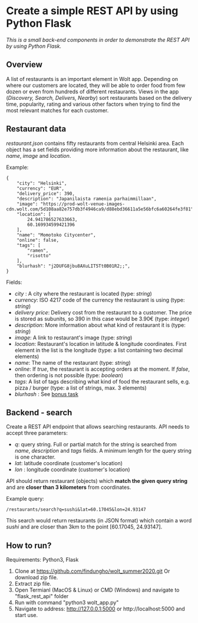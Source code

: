 # Create a simple REST API by using Python Flask

_This is a small back-end components in order to demonstrate the REST API by using Python Flask._

## Overview

A list of restaurants is an important element in Wolt app. Depending on where our customers are located, they will be able to order food from few dozen or even from hundreds of different restaurants. Views in the app (_Discovery, Search, Delivers, Nearby_) sort restaurants based on the delivery time, popularity, rating and various other factors when trying to find the most relevant matches for each customer.  

## Restaurant data

_restaurant.json_ contains fifty restaurants from central Helsinki area. Each object has a set fields providing more information about the restaurant, like _name_, _image_ and _location_. 

Example:

	{
		"city": "Helsinki",
		"currency": "EUR",
		"delivery_price": 390,
		"description": "Japanilaista ramenia parhaimmillaan",
		"image": "https://prod-wolt-venue-images-cdn.wolt.com/5d108aa82e757db3f4946ca9/d88ebd36611a5e56bfc6a60264fe3f81",
		"location": [
			24.941786527633663,
			60.169934599421396
		],
		"name": "Momotoko Citycenter",
		"online": false,
		"tags": [
			"ramen",
			"risotto"
		],
		"blurhash": "j2DUFG8jbu8AXuLIT5Tt0B01R2;;",
	}

Fields: 

- _city_ : A city where the restaurant is located (type: _string_)
- _currency_: ISO 4217 code of the currency the restaurant is using (type: _string_)
- _delivery price_: Delivery cost from the restaurant to a customer. The price is stored as subunits, so 390 in this case would be 3.90€ (type: _integer_)
- _description_: More information about what kind of restaurant it is (type: _string_)
- _image_: A link to restaurant's image (type: _string_)
- _location_: Restaurant's location in latitude & longitude coordinates. First element in the list is the longitude (type: a list containing two decimal elements)
- _name_: The name of the restaurant (type: _string_)
- _online_: If _true_, the restaurant is accepting orders at the moment. If _false_, then ordering is not possible (type: _boolean_)
- _tags_: A list of tags describing what kind of food the restaurant sells, e.g. pizza / burger (type: a list of strings, max.  3 elements)
- _blurhash_ : See [bonus task](#bonus)

## Backend - search
Create a REST API endpoint that allows searching restaurants. API needs to accept three parameters:
- _q_: query string. Full or partial match for the string is searched from _name_, _description_ and _tags_ fields. A minimum length for the query string is one character.
- _lat_: latitude coordinate (customer's location)
- _lon_ : longitude coordinate (customer's location)

API should return restaurant (objects) which **match the given query string** and are **closer than 3 kilometers** from coordinates. 

Example query:

	/restaurants/search?q=sushi&lat=60.17045&lon=24.93147
	
This search would return restaurants (in JSON format) which contain a word _sushi_ and are closer than 3km to the point [60.17045, 24.93147]. 

## How to run?

Requirements: Python3, Flask

1. Clone at https://github.com/findungho/wolt_summer2020.git
Or download zip file.
2. Extract zip file. 
3. Open Termianl (MacOS & Linux) or CMD (Windows) and navigate to "flask_rest_api" folder
4. Run with command "python3 wolt_app.py"
5. Navigate to address: http://127.0.0.1:5000 or http://localhost:5000 and start use.


